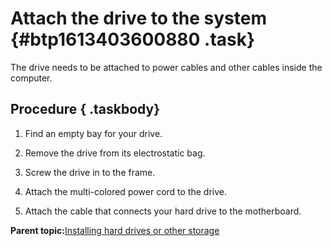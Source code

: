 # Attach the drive to the system {#btp1613403600880 .task}

The drive needs to be attached to power cables and other cables inside the computer.

## Procedure { .taskbody}

1.  Find an empty bay for your drive.

2.  Remove the drive from its electrostatic bag.

3.  Screw the drive in to the frame.

4.  Attach the multi-colored power cord to the drive.

5.  Attach the cable that connects your hard drive to the motherboard.


**Parent topic:**[Installing hard drives or other storage](bgp1613403600781.md)

